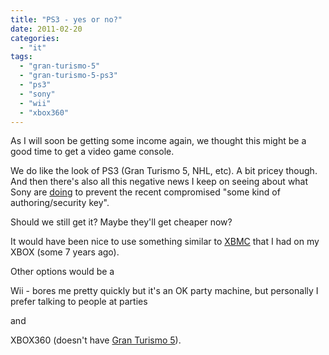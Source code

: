 ```yaml
---
title: "PS3 - yes or no?"
date: 2011-02-20
categories: 
  - "it"
tags: 
  - "gran-turismo-5"
  - "gran-turismo-5-ps3"
  - "ps3"
  - "sony"
  - "wii"
  - "xbox360"
---
```


As I will soon be getting some income again, we thought this might be a good time to get a video game console.

We do like the look of PS3 (Gran Turismo 5, NHL, etc). A bit pricey though. And then there's also all this negative news I keep on seeing about what Sony are [doing](http://www.myce.com/news/sony-speaks-ps3-hackers-will-be-permanently-banned-from-psn-40255/ "sony bann ps3 hackers") to prevent the recent compromised "some kind of authoring/security key".

Should we still get it? Maybe they'll get cheaper now?

It would have been nice to use something similar to [XBMC](http://www.ps3-hacks.com/2010/05/15/its-xbmc-on-the-ps3/ "xbmc on ps3") that I had on my XBOX (some 7 years ago).

Other options would be a

Wii - bores me pretty quickly but it's an OK party machine, but personally I prefer talking to people at parties

and

XBOX360 (doesn't have [Gran Turismo 5](http://en.wikipedia.org/wiki/Gran_Turismo_5 "gt5 wikipedia")).
